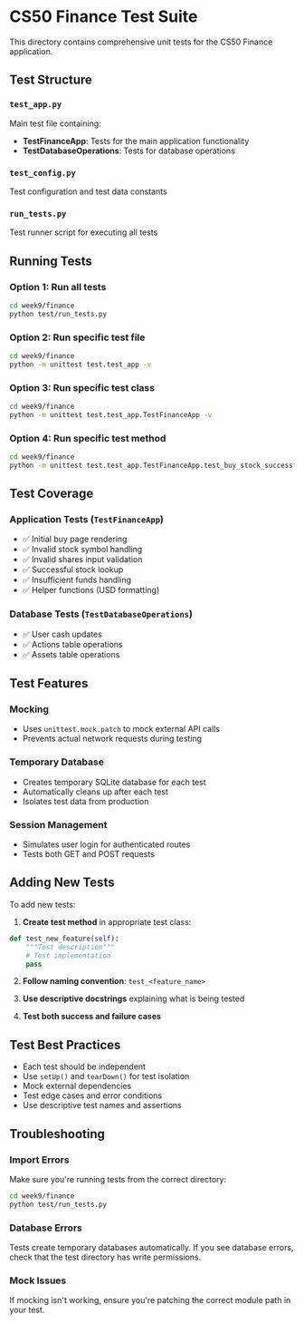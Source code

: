 # CS50 Finance Test Suite

This directory contains comprehensive unit tests for the CS50 Finance application.

## Test Structure

### `test_app.py`
Main test file containing:
- **TestFinanceApp**: Tests for the main application functionality
- **TestDatabaseOperations**: Tests for database operations

### `test_config.py`
Test configuration and test data constants

### `run_tests.py`
Test runner script for executing all tests

## Running Tests

### Option 1: Run all tests
```bash
cd week9/finance
python test/run_tests.py
```

### Option 2: Run specific test file
```bash
cd week9/finance
python -m unittest test.test_app -v
```

### Option 3: Run specific test class
```bash
cd week9/finance
python -m unittest test.test_app.TestFinanceApp -v
```

### Option 4: Run specific test method
```bash
cd week9/finance
python -m unittest test.test_app.TestFinanceApp.test_buy_stock_successful_lookup -v
```

## Test Coverage

### Application Tests (`TestFinanceApp`)
- ✅ Initial buy page rendering
- ✅ Invalid stock symbol handling
- ✅ Invalid shares input validation
- ✅ Successful stock lookup
- ✅ Insufficient funds handling
- ✅ Helper functions (USD formatting)

### Database Tests (`TestDatabaseOperations`)
- ✅ User cash updates
- ✅ Actions table operations
- ✅ Assets table operations

## Test Features

### Mocking
- Uses `unittest.mock.patch` to mock external API calls
- Prevents actual network requests during testing

### Temporary Database
- Creates temporary SQLite database for each test
- Automatically cleans up after each test
- Isolates test data from production

### Session Management
- Simulates user login for authenticated routes
- Tests both GET and POST requests

## Adding New Tests

To add new tests:

1. **Create test method** in appropriate test class:
```python
def test_new_feature(self):
    """Test description"""
    # Test implementation
    pass
```

2. **Follow naming convention**: `test_<feature_name>`

3. **Use descriptive docstrings** explaining what is being tested

4. **Test both success and failure cases**

## Test Best Practices

- Each test should be independent
- Use `setUp()` and `tearDown()` for test isolation
- Mock external dependencies
- Test edge cases and error conditions
- Use descriptive test names and assertions

## Troubleshooting

### Import Errors
Make sure you're running tests from the correct directory:
```bash
cd week9/finance
python test/run_tests.py
```

### Database Errors
Tests create temporary databases automatically. If you see database errors, check that the test directory has write permissions.

### Mock Issues
If mocking isn't working, ensure you're patching the correct module path in your test.
